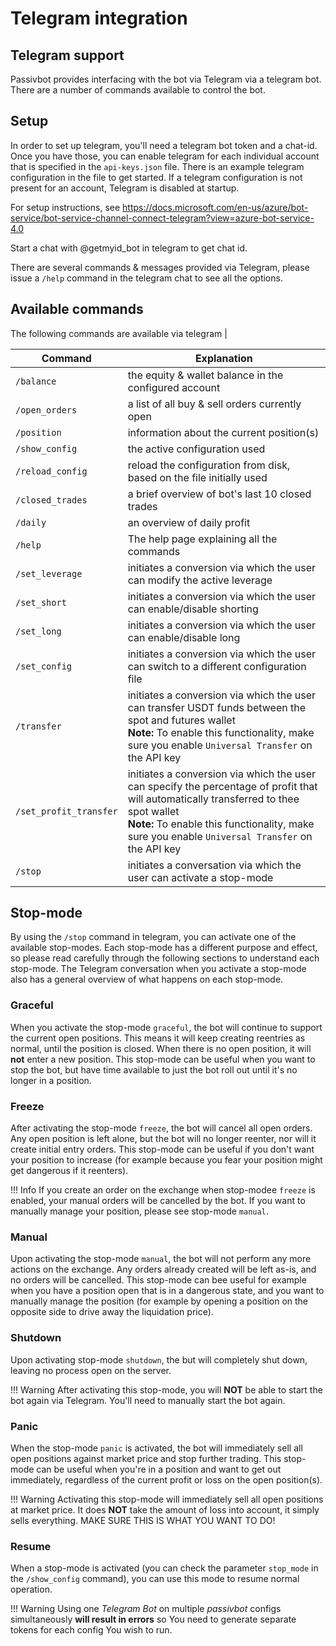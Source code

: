 # Telegram integration

## Telegram support

Passivbot provides interfacing with the bot via Telegram via a telegram bot. There are a number of commands available to control the bot.

## Setup

In order to set up telegram, you'll need a telegram bot token and a chat-id. Once you have those, you can enable telegram
for each individual account that is specified in the `api-keys.json` file. There is an example telegram configuration in
the file to get started. If a telegram configuration is not present for an account, Telegram is disabled at startup.

For setup instructions, see https://docs.microsoft.com/en-us/azure/bot-service/bot-service-channel-connect-telegram?view=azure-bot-service-4.0

Start a chat with @getmyid_bot in telegram to get chat id.

There are several commands & messages provided via Telegram, please issue a `/help` command in the telegram chat to see
all the options.

## Available commands

The following commands are available via telegram |

| Command               | Explanation |
| --------------------- | ----------- |
| `/balance`            | the equity & wallet balance in the configured account
| `/open_orders`        | a list of all buy & sell orders currently open
| `/position`           | information about the current position(s)
| `/show_config`        | the active configuration used
| `/reload_config`      | reload the configuration from disk, based on the file initially used
| `/closed_trades`      | a brief overview of bot's last 10 closed trades
| `/daily`              | an overview of daily profit
| `/help`               | The help page explaining all the commands
| `/set_leverage`       | initiates a conversion via which the user can modify the active leverage
| `/set_short`          | initiates a conversion via which the user can enable/disable shorting
| `/set_long`           | initiates a conversion via which the user can enable/disable long
| `/set_config`         | initiates a conversion via which the user can switch to a different configuration file  
| `/transfer`           | initiates a conversion via which the user can transfer USDT funds between the spot and futures wallet<br/>**Note:** To enable this functionality, make sure you enable `Universal Transfer` on the API key  
| `/set_profit_transfer`| initiates a conversion via which the user can specify the percentage of profit that will automatically transferred to thee spot wallet<br/>**Note:** To enable this functionality, make sure you enable `Universal Transfer` on the API key
| `/stop`               | initiates a conversation via which the user can activate a stop-mode

## Stop-mode

By using the `/stop` command in telegram, you can activate one of the available stop-modes. Each stop-mode has a different purpose
and effect, so please read carefully through the following sections to understand each stop-mode. The Telegram conversation when
you activate a stop-mode also has a general overview of what happens on each stop-mode.

### Graceful

When you activate the stop-mode `graceful`, the bot will continue to support the current open positions. This means it will keep
creating reentries as normal, until the position is closed. When there is no open position, it will **not** enter a new position.
This stop-mode can be useful when you want to stop the bot, but have time available to just the bot roll out until it's no longer
in a position.

### Freeze

After activating the stop-mode `freeze`, the bot will cancel all open orders. Any open position is left alone, but the bot
will no longer reenter, nor will it create initial entry orders. This stop-mode can be useful if you don't want your position to
increase (for example because you fear your position might get dangerous if it reenters).

!!! Info
    If you create an order on the exchange when stop-modee `freeze` is enabled, your manual orders will be cancelled by the bot.
    If you want to manually manage your position, please see stop-mode `manual`.

### Manual

Upon activating the stop-mode `manual`, the bot will not perform any more actions on the exchange. Any orders already created
will be left as-is, and no orders will be cancelled. This stop-mode can bee useful for example when you have a position open
that is in a dangerous state, and you want to manually manage the position (for example by opening a position on the opposite
side to drive away the liquidation price).

### Shutdown

Upon activating stop-mode `shutdown`, the but will completely shut down, leaving no process open on the server.

!!! Warning
    After activating this stop-mode, you will **NOT** be able to start the bot again via Telegram. You'll need to manually
    start the bot again.

### Panic

When the stop-mode `panic` is activated, the bot will immediately sell all open positions against market price and stop
further trading. This stop-mode can be useful when you're in a position and want to get out immediately, regardless of the
current profit or loss on the open position(s).

!!! Warning
    Activating this stop-mode will immediately sell all open positions at market price. It does **NOT** take the amount of
    loss into account, it simply sells everything. MAKE SURE THIS IS WHAT YOU WANT TO DO!

### Resume

When a stop-mode is activated (you can check the parameter `stop_mode` in the `/show_config` command), you can use this
mode to resume normal operation.


!!! Warning
    Using one *Telegram Bot* on multiple *passivbot* configs simultaneously **will result in errors** so You need to generate separate tokens for each config You wish to run.
